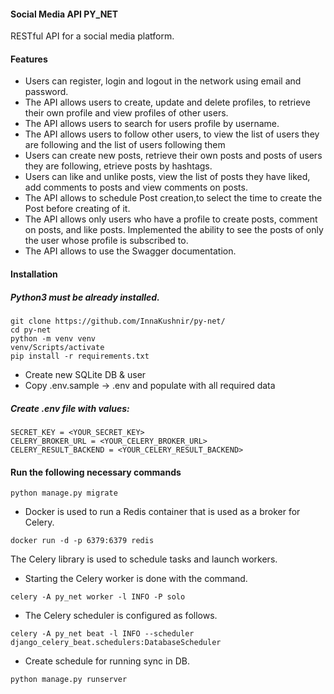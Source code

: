 #### Social Media API  PY_NET

RESTful API for a social media platform.

 #### Features
* Users can register, login and logout in the network using email and password.
* The API allows users to create, update and delete profiles, to retrieve their own profile and view profiles of other users.
* The API allows users to search for users profile by username.
* The API allows users to follow other users,  to view the list of users they are following and the list of users following them
* Users can create new posts, retrieve their own posts and posts of users they are following, etrieve posts by hashtags.
* Users can like and unlike posts, view the list of posts they have liked, add comments to posts and view comments on posts.
* The API allows to schedule Post creation,to select the time to create the Post before creating of it.
* The API allows only users who have a profile to create posts, comment on posts, and like posts. Implemented the ability to see the posts of only the user whose profile is subscribed to.
* The API allows to use the Swagger documentation.


#### Installation
##### Python3 must be already installed.
```
git clone https://github.com/InnaKushnir/py-net/
cd py-net
python -m venv venv
venv/Scripts/activate
pip install -r requirements.txt
```
* Create new SQLite DB & user
* Copy .env.sample -> .env and populate with all required data
##### Create .env file with values:
```
SECRET_KEY = <YOUR_SECRET_KEY>
CELERY_BROKER_URL = <YOUR_CELERY_BROKER_URL>
CELERY_RESULT_BACKEND = <YOUR_CELERY_RESULT_BACKEND>
```
#### Run the following necessary commands
```
python manage.py migrate
```
* Docker is used to run a Redis container that is used as a broker for Celery.
```
docker run -d -p 6379:6379 redis
```
The Celery library is used to schedule tasks and launch workers.
* Starting the Celery worker is done with the command.
```
celery -A py_net worker -l INFO -P solo
```
* The Celery scheduler is configured as follows.
```
celery -A py_net beat -l INFO --scheduler django_celery_beat.schedulers:DatabaseScheduler
```
* Create schedule for running sync in DB.
```
python manage.py runserver
```

